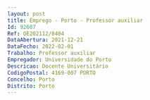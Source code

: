 ```yaml
--- 
layout: post
title: Emprego - Porto - Professor auxiliar
Id: 92607
Ref: OE202112/0404
DataAbertura: 2021-12-21
DataFecho: 2022-02-01
Trabalho: Professor auxiliar
Empregador: Universidade do Porto
Descricao: Docente Universitário
CodigoPostal: 4169-007 PORTO
Concelho: Porto
Distrito: Porto
--- 
```

